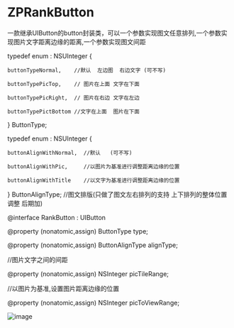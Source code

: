 # ZPRankButton

一款继承UIButton的button封装类，可以一个参数实现图文任意排列,一个参数实现图片文字距离边缘的距离,一个参数实现图文间距 


typedef enum : NSUInteger {

    buttonTypeNormal,    //默认  左边图  右边文字 (可不写)

    buttonTypePicTop,    // 图片在上面 文字在下面

    buttonTypePicRight,  // 图片在右边 文字在左边

    buttonTypePictBottom //文字在上面  图片在下面

} ButtonType;

typedef enum : NSUInteger {

    buttonAlignWithNormal,  //默认   (可不写)

    buttonAlignWithPic,     //以图片为基准进行调整距离边缘的位置

    buttonAlignWithTitle    //以文字为基准进行调整距离边缘的位置

} ButtonAlignType;  //图文排版(只做了图文左右排列的支持  上下排列的整体位置调整 后期加)


@interface RankButton : UIButton

@property (nonatomic,assign) ButtonType type;

@property (nonatomic,assign) ButtonAlignType alignType;

//图片文字之间的间距

@property (nonatomic,assign) NSInteger picTileRange;

//以图片为基准,设置图片距离边缘的位置

@property (nonatomic,assign) NSInteger picToViewRange;

![image](https://github.com/GeekZP/ZPRankButton/blob/master/效果图.png)
